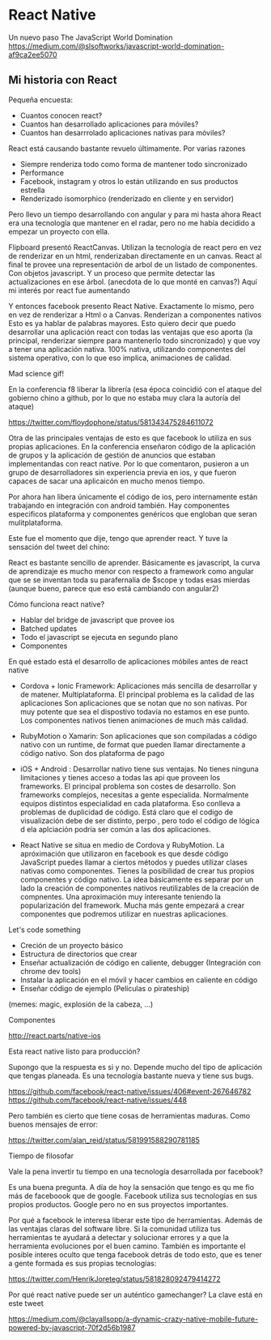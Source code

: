 # React Native

Un nuevo paso The JavaScript World Domination
https://medium.com/@slsoftworks/javascript-world-domination-af9ca2ee5070

## Mi historia con React

Pequeña encuesta:
- Cuantos conocen react?
- Cuantos han desarrollado aplicaciones para móviles?
- Cuantos han desarrrolado aplicaciones nativas para móviles?



React está causando bastante revuelo últimamente. Por varias razones

- Siempre renderiza todo como forma de mantener todo sincronizado
- Performance
- Facebook, instagram y otros lo están utilizando en sus productos estrella
- Renderizado isomorphico (renderizado en cliente y en servidor)

Pero llevo un tiempo desarrollando con angular y para mi hasta ahora React era una tecnología que mantener en el radar, 
pero no me había decidido a empezar un proyecto con ella.


Flipboard presentó ReactCanvas. Utilizan la tecnología de react pero en vez de renderizar en un html, renderizaban directamente
en un canvas. React al final te provee una representación de arbol de un listado de componentes. Con objetos javascript.
Y un proceso que permite detectar las actualizaciones en ese árbol.
(anecdota de lo que monté en canvas?)
Aquí mi interés por react fue aumentando


Y entonces facebook presento React Native. Exactamente lo mismo, pero en vez de renderizar a Html o a Canvas. Renderizan a componentes nativos
Esto es ya hablar de palabras mayores. Esto quiero decir que puedo desarrollar una aplicación react con todas las ventajas que eso aporta 
(la principal, renderizar siempre para mantenerlo todo sincronizado) y que voy a tener una aplicación nativa. 100% nativa, utilizando componentes
del sistema operativo, con lo que eso implica, animaciones de calidad.

Mad science gif!

En la conferencia f8 liberar la librería (esa época coincidió con el ataque del gobierno chino a github, por lo que no estaba muy clara la autoría del ataque) 

https://twitter.com/floydophone/status/581343475284611072


Otra de las principales ventajas de esto es que facebook lo utiliza en sus propias aplicaciones. En la conferencia enseñaron código de la aplicación de grupos
y la aplicación de gestión de anuncios que estaban implementandas con react native.
Por lo que comentaron, pusieron a un grupo de desarrolladores sin experiencia previa en ios, y que fueron capaces de sacar una aplicaicón en mucho menos tiempo.

Por ahora han libera únicamente el código de ios, pero internamente están trabajando en integración con android también. Hay componentes especificos plataforma
y componentes genéricos que engloban que seran mulitplataforma.


Este fue el momento que dije, tengo que aprender react. Y tuve la sensación del tweet del chino:

React es bastante sencillo de aprender. Básicamente es javascript, la curva de aprendizaje es mucho menor con respecto a framework como angular que se
se inventan toda su parafernalia de $scope y todas esas mierdas (aunque bueno, parece que eso está cambiando con angular2)


Cómo funciona react native?

- Hablar del bridge de javascript que provee ios
- Batched updates
- Todo el javascript se ejecuta en segundo plano
- Componentes

En qué estado está el desarrollo de aplicaciones móbiles antes de react native

- Cordova + Ionic Framework: Aplicaciones más sencilla de desarrollar y de matener. Multiplataforma. El principal problema es la calidad de las aplicaciones
Son aplicaciones que se notan que no son nativas. Por muy potente que sea el dispostivo todavía no estamos en ese punto. Los componentes nativos tienen 
animaciones de much más calidad.

- RubyMotion o Xamarin: Son aplicaciones que son compiladas a código nativo con un runtime, de format que pueden llamar directamente a código nativo.
Son dos plataforma de pago
- iOS + Android : Desarrollar nativo tiene sus ventajas. No tienes ninguna limitaciones y tienes acceso a todas las api que proveen los frameworks. El 
principal problema son costes de desarrollo. Son frameworks complejos, necesitas a gente especialida. Normalmente equipos distintos especialidad en 
cada plataforma. Eso conlleva a problemas de duplicidad de código. Está claro que el codigo de visualización debe de ser distinto, perpo , pero todo 
el código de lógica d ela aplciación podría ser común a  las dos aplicaciones.
- React Native se situa en medio de Cordova y RubyMotion. La apróximación que utilizaron en facebook es que desde código JavaScript puedes llamar a ciertos
métodos y puedes utilizar clases nativas como componentes. Tienes la posibilidad de crear tus propios componentes y código nativo. La idea básicamente
es separar por un lado la creación de componentes nativos reutilizables de la creación de compnentes. Una aproximación muy interesante
teniendo la popularización del framework. Mucha más gente empezará a crear componentes que podremos utilizar en nuestras aplicaciones.
 
  
Let's code something
 
* Creción de un proyecto básico
* Estructura de directorios que crear
* Enseñar actualización de código en caliente, debugger (Integración con chrome dev tools)
* Instalar la aplicación en el móvil y hacer cambios en caliente en código
* Enseñar código de ejemplo (Películas o pirateship)
 
(memes: magic, explosión de la cabeza, ...) 
 
Componentes

http://react.parts/native-ios

Esta react native listo para producción?

Supongo que la respuesta es si y no. Depende mucho del tipo de aplicación que tengas planeada. Es una tecnología bastante nueva
y tiene sus bugs.


https://github.com/facebook/react-native/issues/406#event-267646782
https://github.com/facebook/react-native/issues/448

Pero también es cierto que tiene cosas de herramientas maduras. Como buenos mensajes de error:

https://twitter.com/alan_reid/status/581991588290781185

 
Tiempo de filosofar

Vale la pena invertir tu tiempo en una tecnología desarrollada por facebook?

Es una buena pregunta. A día de hoy la sensación que tengo es qu me fio más de faceboook que de google. Facebook
utiliza sus tecnologías en sus propios productos. Google pero no en sus proyectos importantes. 

Por qué a facebook le interesa liberar este tipo de herramientas. Además de las ventajas claras del software libre. Si la comunidad
utiliza tus herramientas te ayudará a detectar y solucionar errores y a que la herramienta evoluciones por el buen camino.
También es importante el posible interes oculto que tenga facebook detrás de todo esto, que es tener a gente formada es sus propias
tecnologías:

https://twitter.com/HenrikJoreteg/status/581828092479414272


Por qué react native puede ser un auténtico gamechanger? La clave está en este tweet

https://medium.com/@clayallsopp/a-dynamic-crazy-native-mobile-future-powered-by-javascript-70f2d56b1987

